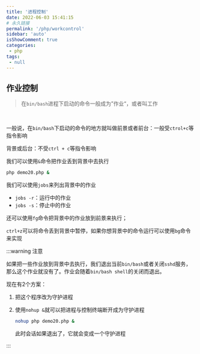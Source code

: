 ```yaml
---
title: '进程控制'
date: 2022-06-03 15:41:15
# 永久链接
permalink: '/php/workcontrol'
sidebar: 'auto'
isShowComment: true
categories:
 - php
tags:
 - null
---
```




## 作业控制

>   在`bin/bash`进程下启动的命令一般成为”作业“，或者叫工作

​                                                                                                                                                            

一般说，在`bin/bash`下启动的命令的地方就叫做前景或者前台：一般受`ctrol+c`等指令影响

背景或后台：不受`ctrl + c`等指令影响



我们可以使用`&`命令把作业丢到背景中去执行

```bash
php demo20.php &
```

我们可以使用`jobs`来列出背景中的作业

-   `jobs -r`：运行中的作业
-   `jobs -s`：停止中的作业

还可以使用`fg`命令把背景中的作业放到前景来执行；



`ctrl+z`可以将命令丢到背景中暂停，如果你想背景中的命令运行可以使用`bg`命令来实现



:::warning 注意

如果把一些作业放到背景中去执行，我们退出当前`bin/bash`或者关闭`sshd`服务，那么这个作业就没有了。作业会随着`bin/bash shell`的关闭而退出。

现在有2个方案：

1.   把这个程序改为守护进程

2.   使用`nohup &`就可以把进程与控制终端断开成为守护进程

     ```bash
     nohup php demo20.php &
     ```

     此时会话如果退出了，它就会变成一个守护进程

:::